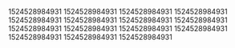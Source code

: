 1524528984931
1524528984931
1524528984931
1524528984931
1524528984931
1524528984931
1524528984931
1524528984931
1524528984931
1524528984931
1524528984931
1524528984931
1524528984931
1524528984931
1524528984931